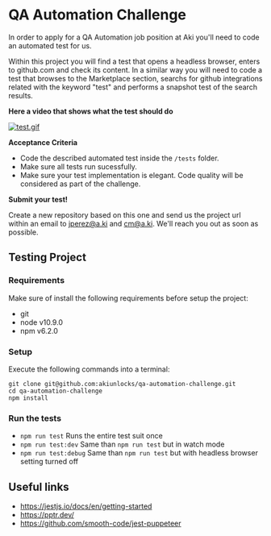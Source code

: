 # QA Automation Challenge

In order to apply for a QA Automation job position at Aki you'll need to code an automated test for us.

Within this project you will find a test that opens a headless browser, enters to github.com and check its content. In a similar way you will need to code a test that browses to the Marketplace section, searchs for github integrations related with the keyword "test" and performs a snapshot test of the search results.

**Here a video that shows what the test should do**

[![test.gif](https://s33.postimg.cc/55i8rhlv3/test.gif)](https://postimg.cc/image/7mtzyr5rf/)

**Acceptance Criteria**

 - Code the described automated test inside the `/tests` folder.
 - Make sure all tests run sucessfully.
 - Make sure your test implementation is elegant. Code quality will be considered as part of the challenge.

**Submit your test!**

Create a new repository based on this one and send us the project url within an email to jperez@a.ki and cm@a.ki. We'll reach you out as soon as possible.

## Testing Project

### Requirements
Make sure of install the following requirements before setup the project:
- git
- node v10.9.0
- npm v6.2.0

### Setup
Execute the following commands into a terminal:

```
git clone git@github.com:akiunlocks/qa-automation-challenge.git
cd qa-automation-challenge
npm install
```

### Run the tests
 - `npm run test` Runs the entire test suit once
 - `npm run test:dev` Same than `npm run test` but in watch mode
 - `npm run test:debug` Same than `npm run test` but with headless browser setting turned off

## Useful links
 - https://jestjs.io/docs/en/getting-started
 - https://pptr.dev/
 - https://github.com/smooth-code/jest-puppeteer